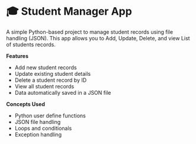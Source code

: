 # 🎓 Student Manager App

A simple Python-based project to manage student records using file handling (JSON).
This app allows you to Add, Update, Delete, and view List of  students records.

**Features**
- Add new student records
- Update existing student details
- Delete a student record by ID
- View all student records 
- Data automatically saved in a JSON file

**Concepts Used**
- Python user define functions
- JSON file handling
- Loops and conditionals
- Exception handling

